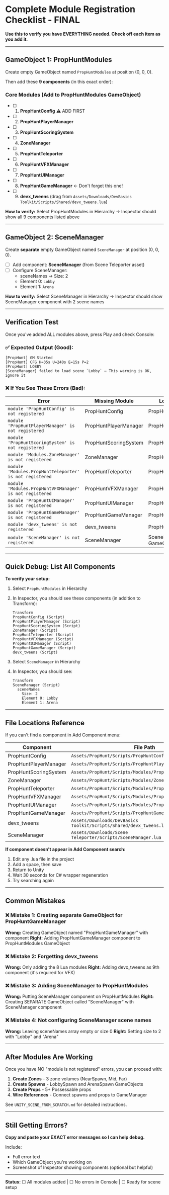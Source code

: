 # Complete Module Registration Checklist - FINAL

**Use this to verify you have EVERYTHING needed. Check off each item as you add it.**

---

## GameObject 1: PropHuntModules

Create empty GameObject named `PropHuntModules` at position (0, 0, 0).

Then add these **9 components** (in this exact order):

### Core Modules (Add to PropHuntModules GameObject)

- [ ] 1. **PropHuntConfig** ⚠️ ADD FIRST
- [ ] 2. **PropHuntPlayerManager**
- [ ] 3. **PropHuntScoringSystem**
- [ ] 4. **ZoneManager**
- [ ] 5. **PropHuntTeleporter**
- [ ] 6. **PropHuntVFXManager**
- [ ] 7. **PropHuntUIManager**
- [ ] 8. **PropHuntGameManager** ← Don't forget this one!
- [ ] 9. **devx_tweens** (drag from `Assets/Downloads/DevBasics Toolkit/Scripts/Shared/devx_tweens.lua`)

**How to verify:** Select PropHuntModules in Hierarchy → Inspector should show all 9 components listed above

---

## GameObject 2: SceneManager

Create **separate** empty GameObject named `SceneManager` at position (0, 0, 0).

- [ ] Add component: **SceneManager** (from Scene Teleporter asset)
- [ ] Configure SceneManager:
  - sceneNames → Size: 2
  - Element 0: `Lobby`
  - Element 1: `Arena`

**How to verify:** Select SceneManager in Hierarchy → Inspector should show SceneManager component with 2 scene names

---

## Verification Test

Once you've added ALL modules above, press Play and check Console:

### ✅ Expected Output (Good):
```
[PropHunt] GM Started
[PropHunt] CFG H=35s U=240s E=15s P=2
[PropHunt] LOBBY
[SceneManager] failed to load scene `Lobby` ← This warning is OK, ignore it
```

### ❌ If You See These Errors (Bad):

| Error | Missing Module | Location |
|-------|---------------|----------|
| `module 'PropHuntConfig' is not registered` | PropHuntConfig | PropHuntModules |
| `module 'PropHuntPlayerManager' is not registered` | PropHuntPlayerManager | PropHuntModules |
| `module 'PropHuntScoringSystem' is not registered` | PropHuntScoringSystem | PropHuntModules |
| `module 'Modules.ZoneManager' is not registered` | ZoneManager | PropHuntModules |
| `module 'Modules.PropHuntTeleporter' is not registered` | PropHuntTeleporter | PropHuntModules |
| `module 'Modules.PropHuntVFXManager' is not registered` | PropHuntVFXManager | PropHuntModules |
| `module 'PropHuntUIManager' is not registered` | PropHuntUIManager | PropHuntModules |
| `module 'PropHuntGameManager' is not registered` | PropHuntGameManager | PropHuntModules |
| `module 'devx_tweens' is not registered` | devx_tweens | PropHuntModules |
| `module 'SceneManager' is not registered` | SceneManager | SceneManager GameObject |

---

## Quick Debug: List All Components

**To verify your setup:**

1. Select `PropHuntModules` in Hierarchy
2. In Inspector, you should see these components (in addition to Transform):
   ```
   Transform
   PropHuntConfig (Script)
   PropHuntPlayerManager (Script)
   PropHuntScoringSystem (Script)
   ZoneManager (Script)
   PropHuntTeleporter (Script)
   PropHuntVFXManager (Script)
   PropHuntUIManager (Script)
   PropHuntGameManager (Script)
   devx_tweens (Script)
   ```

3. Select `SceneManager` in Hierarchy
4. In Inspector, you should see:
   ```
   Transform
   SceneManager (Script)
     sceneNames
       Size: 2
       Element 0: Lobby
       Element 1: Arena
   ```

---

## File Locations Reference

If you can't find a component in Add Component menu:

| Component | File Path |
|-----------|-----------|
| PropHuntConfig | `Assets/PropHunt/Scripts/PropHuntConfig.lua` |
| PropHuntPlayerManager | `Assets/PropHunt/Scripts/PropHuntPlayerManager.lua` |
| PropHuntScoringSystem | `Assets/PropHunt/Scripts/Modules/PropHuntScoringSystem.lua` |
| ZoneManager | `Assets/PropHunt/Scripts/Modules/ZoneManager.lua` |
| PropHuntTeleporter | `Assets/PropHunt/Scripts/Modules/PropHuntTeleporter.lua` |
| PropHuntVFXManager | `Assets/PropHunt/Scripts/Modules/PropHuntVFXManager.lua` |
| PropHuntUIManager | `Assets/PropHunt/Scripts/Modules/PropHuntUIManager.lua` |
| PropHuntGameManager | `Assets/PropHunt/Scripts/PropHuntGameManager.lua` |
| devx_tweens | `Assets/Downloads/DevBasics Toolkit/Scripts/Shared/devx_tweens.lua` |
| SceneManager | `Assets/Downloads/Scene Teleporter/Scripts/SceneManager.lua` |

**If component doesn't appear in Add Component search:**
1. Edit any .lua file in the project
2. Add a space, then save
3. Return to Unity
4. Wait 30 seconds for C# wrapper regeneration
5. Try searching again

---

## Common Mistakes

### ❌ Mistake 1: Creating separate GameObject for PropHuntGameManager
**Wrong:** Creating GameObject named "PropHuntGameManager" with component
**Right:** Adding PropHuntGameManager component to PropHuntModules GameObject

### ❌ Mistake 2: Forgetting devx_tweens
**Wrong:** Only adding the 8 Lua modules
**Right:** Adding devx_tweens as 9th component (it's required for VFX)

### ❌ Mistake 3: Adding SceneManager to PropHuntModules
**Wrong:** Putting SceneManager component on PropHuntModules
**Right:** Creating SEPARATE GameObject called "SceneManager" with SceneManager component

### ❌ Mistake 4: Not configuring SceneManager scene names
**Wrong:** Leaving sceneNames array empty or size 0
**Right:** Setting size to 2 with "Lobby" and "Arena"

---

## After Modules Are Working

Once you have NO "module is not registered" errors, you can proceed with:

1. **Create Zones** - 3 zone volumes (NearSpawn, Mid, Far)
2. **Create Spawns** - LobbySpawn and ArenaSpawn GameObjects
3. **Create Props** - 5+ Possessable props
4. **Wire References** - Connect spawns and props to GameManager

See `UNITY_SCENE_FROM_SCRATCH.md` for detailed instructions.

---

## Still Getting Errors?

**Copy and paste your EXACT error messages so I can help debug.**

Include:
- Full error text
- Which GameObject you're working on
- Screenshot of Inspector showing components (optional but helpful)

---

**Status:** ☐ All modules added | ☐ No errors in Console | ☐ Ready for scene setup
